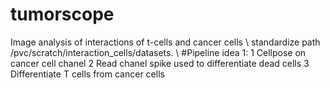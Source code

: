 # tumorscope
Image analysis of interactions of t-cells and cancer cells
\\
standardize path /pvc/scratch/interaction_cells/datasets.
\\
#Pipeline idea 1:
1 Cellpose on cancer cell chanel
2 Read chanel spike used to differentiate dead cells
3 Differentiate T cells from cancer cells
